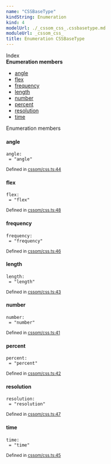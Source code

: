```yaml
---
name: "CSSBaseType"
kindString: Enumeration
kind: 4
modelUrl: ./_cssom_css_.cssbasetype.md
moduleUrl: _cssom_css_
title: Enumeration CSSBaseType
---
```








<section >
<div class="lead pb-2">Index</div>
<section class="tsd-panel tsd-index-panel">
<div class="tsd-index-content">
<section class="tsd-index-section ">
<strong>Enumeration members</strong>
<ul>
<li class="tsd-kind-enum-member tsd-parent-kind-enum"><a href="../_cssom_css_.cssbasetype/#angle" class="tsd-kind-icon">angle</a></li>
<li class="tsd-kind-enum-member tsd-parent-kind-enum"><a href="../_cssom_css_.cssbasetype/#flex" class="tsd-kind-icon">flex</a></li>
<li class="tsd-kind-enum-member tsd-parent-kind-enum"><a href="../_cssom_css_.cssbasetype/#frequency" class="tsd-kind-icon">frequency</a></li>
<li class="tsd-kind-enum-member tsd-parent-kind-enum"><a href="../_cssom_css_.cssbasetype/#length" class="tsd-kind-icon">length</a></li>
<li class="tsd-kind-enum-member tsd-parent-kind-enum"><a href="../_cssom_css_.cssbasetype/#number" class="tsd-kind-icon">number</a></li>
<li class="tsd-kind-enum-member tsd-parent-kind-enum"><a href="../_cssom_css_.cssbasetype/#percent" class="tsd-kind-icon">percent</a></li>
<li class="tsd-kind-enum-member tsd-parent-kind-enum"><a href="../_cssom_css_.cssbasetype/#resolution" class="tsd-kind-icon">resolution</a></li>
<li class="tsd-kind-enum-member tsd-parent-kind-enum"><a href="../_cssom_css_.cssbasetype/#time" class="tsd-kind-icon">time</a></li>
</ul>
</section>
</div>
</section>
</section>
<section>
<div class="lead">Enumeration members</div>
<section class="pb-4 pt-2 tsd-kind-enum-member tsd-parent-kind-enum">
<div class="d-flex flex-row">

<h4 id="angle">angle</h4>
</div>

<code class="tsd-signature tsd-kind-icon">angle<span class="tsd-signature-symbol">:</span> <span class="tsd-signature-symbol"> =&nbsp;&quot;angle&quot;</span></code>

<aside class="tsd-sources pb-2">
<div class="d-flex flex-column">
<small class="text-muted">Defined in <a href="https://github.com/umbopepato/visua/blob/6f68f03/src/cssom/css.ts#L44">cssom/css.ts:44</a></small>
</div>
</aside>




</section>
<section class="pb-4 pt-2 tsd-kind-enum-member tsd-parent-kind-enum">
<div class="d-flex flex-row">

<h4 id="flex">flex</h4>
</div>

<code class="tsd-signature tsd-kind-icon">flex<span class="tsd-signature-symbol">:</span> <span class="tsd-signature-symbol"> =&nbsp;&quot;flex&quot;</span></code>

<aside class="tsd-sources pb-2">
<div class="d-flex flex-column">
<small class="text-muted">Defined in <a href="https://github.com/umbopepato/visua/blob/6f68f03/src/cssom/css.ts#L48">cssom/css.ts:48</a></small>
</div>
</aside>




</section>
<section class="pb-4 pt-2 tsd-kind-enum-member tsd-parent-kind-enum">
<div class="d-flex flex-row">

<h4 id="frequency">frequency</h4>
</div>

<code class="tsd-signature tsd-kind-icon">frequency<span class="tsd-signature-symbol">:</span> <span class="tsd-signature-symbol"> =&nbsp;&quot;frequency&quot;</span></code>

<aside class="tsd-sources pb-2">
<div class="d-flex flex-column">
<small class="text-muted">Defined in <a href="https://github.com/umbopepato/visua/blob/6f68f03/src/cssom/css.ts#L46">cssom/css.ts:46</a></small>
</div>
</aside>




</section>
<section class="pb-4 pt-2 tsd-kind-enum-member tsd-parent-kind-enum">
<div class="d-flex flex-row">

<h4 id="length">length</h4>
</div>

<code class="tsd-signature tsd-kind-icon">length<span class="tsd-signature-symbol">:</span> <span class="tsd-signature-symbol"> =&nbsp;&quot;length&quot;</span></code>

<aside class="tsd-sources pb-2">
<div class="d-flex flex-column">
<small class="text-muted">Defined in <a href="https://github.com/umbopepato/visua/blob/6f68f03/src/cssom/css.ts#L43">cssom/css.ts:43</a></small>
</div>
</aside>




</section>
<section class="pb-4 pt-2 tsd-kind-enum-member tsd-parent-kind-enum">
<div class="d-flex flex-row">

<h4 id="number">number</h4>
</div>

<code class="tsd-signature tsd-kind-icon">number<span class="tsd-signature-symbol">:</span> <span class="tsd-signature-symbol"> =&nbsp;&quot;number&quot;</span></code>

<aside class="tsd-sources pb-2">
<div class="d-flex flex-column">
<small class="text-muted">Defined in <a href="https://github.com/umbopepato/visua/blob/6f68f03/src/cssom/css.ts#L41">cssom/css.ts:41</a></small>
</div>
</aside>




</section>
<section class="pb-4 pt-2 tsd-kind-enum-member tsd-parent-kind-enum">
<div class="d-flex flex-row">

<h4 id="percent">percent</h4>
</div>

<code class="tsd-signature tsd-kind-icon">percent<span class="tsd-signature-symbol">:</span> <span class="tsd-signature-symbol"> =&nbsp;&quot;percent&quot;</span></code>

<aside class="tsd-sources pb-2">
<div class="d-flex flex-column">
<small class="text-muted">Defined in <a href="https://github.com/umbopepato/visua/blob/6f68f03/src/cssom/css.ts#L42">cssom/css.ts:42</a></small>
</div>
</aside>




</section>
<section class="pb-4 pt-2 tsd-kind-enum-member tsd-parent-kind-enum">
<div class="d-flex flex-row">

<h4 id="resolution">resolution</h4>
</div>

<code class="tsd-signature tsd-kind-icon">resolution<span class="tsd-signature-symbol">:</span> <span class="tsd-signature-symbol"> =&nbsp;&quot;resolution&quot;</span></code>

<aside class="tsd-sources pb-2">
<div class="d-flex flex-column">
<small class="text-muted">Defined in <a href="https://github.com/umbopepato/visua/blob/6f68f03/src/cssom/css.ts#L47">cssom/css.ts:47</a></small>
</div>
</aside>




</section>
<section class="pb-4 pt-2 tsd-kind-enum-member tsd-parent-kind-enum">
<div class="d-flex flex-row">

<h4 id="time">time</h4>
</div>

<code class="tsd-signature tsd-kind-icon">time<span class="tsd-signature-symbol">:</span> <span class="tsd-signature-symbol"> =&nbsp;&quot;time&quot;</span></code>

<aside class="tsd-sources pb-2">
<div class="d-flex flex-column">
<small class="text-muted">Defined in <a href="https://github.com/umbopepato/visua/blob/6f68f03/src/cssom/css.ts#L45">cssom/css.ts:45</a></small>
</div>
</aside>




</section>
</section>
